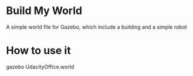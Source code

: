 # Build My World 

A simple world file for Gazebo, which include a building and a simple robot 

# How to use it 

gazebo UdacityOffice.world
